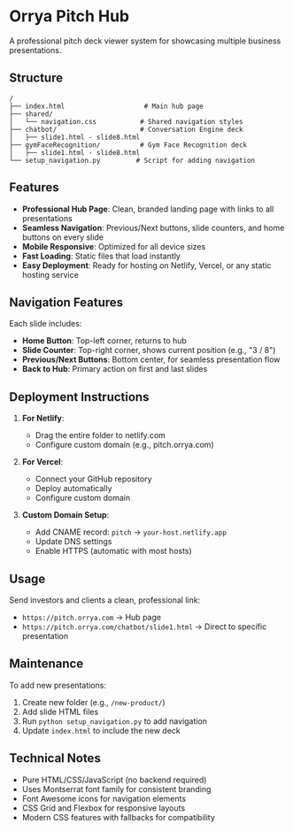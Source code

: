# Orrya Pitch Hub

A professional pitch deck viewer system for showcasing multiple business presentations.

## Structure

```
/
├── index.html                    # Main hub page
├── shared/
│   └── navigation.css           # Shared navigation styles
├── chatbot/                     # Conversation Engine deck
│   ├── slide1.html - slide8.html
├── gymFaceRecognition/          # Gym Face Recognition deck
│   ├── slide1.html - slide8.html
└── setup_navigation.py         # Script for adding navigation
```

## Features

- **Professional Hub Page**: Clean, branded landing page with links to all presentations
- **Seamless Navigation**: Previous/Next buttons, slide counters, and home buttons on every slide
- **Mobile Responsive**: Optimized for all device sizes
- **Fast Loading**: Static files that load instantly
- **Easy Deployment**: Ready for hosting on Netlify, Vercel, or any static hosting service

## Navigation Features

Each slide includes:
- **Home Button**: Top-left corner, returns to hub
- **Slide Counter**: Top-right corner, shows current position (e.g., "3 / 8")
- **Previous/Next Buttons**: Bottom center, for seamless presentation flow
- **Back to Hub**: Primary action on first and last slides

## Deployment Instructions

1. **For Netlify**:
   - Drag the entire folder to netlify.com
   - Configure custom domain (e.g., pitch.orrya.com)

2. **For Vercel**:
   - Connect your GitHub repository
   - Deploy automatically
   - Configure custom domain

3. **Custom Domain Setup**:
   - Add CNAME record: `pitch` → `your-host.netlify.app`
   - Update DNS settings
   - Enable HTTPS (automatic with most hosts)

## Usage

Send investors and clients a clean, professional link:
- `https://pitch.orrya.com` → Hub page
- `https://pitch.orrya.com/chatbot/slide1.html` → Direct to specific presentation

## Maintenance

To add new presentations:
1. Create new folder (e.g., `/new-product/`)
2. Add slide HTML files
3. Run `python setup_navigation.py` to add navigation
4. Update `index.html` to include the new deck

## Technical Notes

- Pure HTML/CSS/JavaScript (no backend required)
- Uses Montserrat font family for consistent branding
- Font Awesome icons for navigation elements
- CSS Grid and Flexbox for responsive layouts
- Modern CSS features with fallbacks for compatibility
